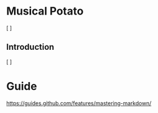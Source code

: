 # Musical Potato

[             ]

## Introduction

[             ]

# Guide
https://guides.github.com/features/mastering-markdown/
